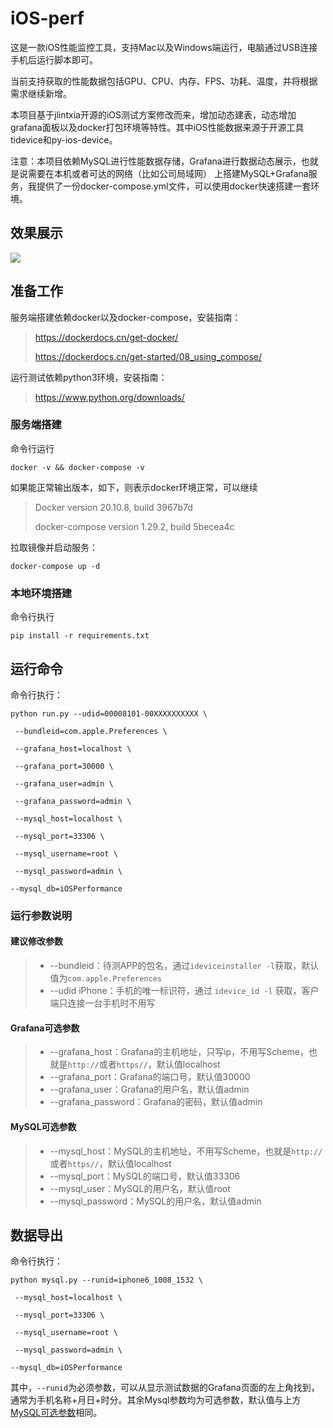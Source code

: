 # iOS-perf

这是一款iOS性能监控工具，支持Mac以及Windows端运行，电脑通过USB连接手机后运行脚本即可。

当前支持获取的性能数据包括GPU、CPU、内存、FPS、功耗、温度，并将根据需求继续新增。

本项目基于jlintxia开源的iOS测试方案修改而来，增加动态建表，动态增加grafana面板以及docker打包环境等特性。其中iOS性能数据来源于开源工具tidevice和py-ios-device。


注意：本项目依赖MySQL进行性能数据存储，Grafana进行数据动态展示，也就是说需要在本机或者可达的网络（比如公司局域网）
上搭建MySQL+Grafana服务，我提供了一份docker-compose.yml文件，可以使用docker快速搭建一套环境。



## 效果展示

![](iOS-perf-3x.gif)

  





## 准备工作

服务端搭建依赖docker以及docker-compose，安装指南：

>https://dockerdocs.cn/get-docker/
>
>https://dockerdocs.cn/get-started/08_using_compose/

运行测试依赖python3环境，安装指南：

>https://www.python.org/downloads/

  







### 服务端搭建

命令行运行

`docker -v && docker-compose -v`

如果能正常输出版本，如下，则表示docker环境正常，可以继续

>Docker version 20.10.8, build 3967b7d
>
>docker-compose version 1.29.2, build 5becea4c

拉取镜像并启动服务：

`docker-compose up -d  `

  







### 本地环境搭建

命令行执行

`pip install -r requirements.txt`



  





## 运行命令
命令行执行：

`python run.py --udid=00008101-00XXXXXXXXXX \`

 `
--bundleid=com.apple.Preferences \`

 `
--grafana_host=localhost \`

 `
--grafana_port=30000 \`

 `
--grafana_user=admin \`

 `
--grafana_password=admin \`

 `
--mysql_host=localhost \`

 `
--mysql_port=33306 \`

 `
--mysql_username=root \`

 `
--mysql_password=admin \`

 `
--mysql_db=iOSPerformance `





  





### 运行参数说明



#### 建议修改参数

>- --bundleid：待测APP的包名，通过`ideviceinstaller -l`获取，默认值为`com.apple.Preferences`
>- --udid iPhone：手机的唯一标识符，通过 `idevice_id -l` 获取，客户端只连接一台手机时不用写

  



#### Grafana可选参数

> - --grafana_host：Grafana的主机地址，只写ip，不用写Scheme，也就是`http://`或者`https//`，默认值localhost
> - --grafana_port：Grafana的端口号，默认值30000
> - --grafana_user：Grafana的用户名，默认值admin
> - --grafana_password：Grafana的密码，默认值admin

  



#### MySQL可选参数

> - --mysql_host：MySQL的主机地址，不用写Scheme，也就是`http://`或者`https//`，默认值localhost
> - --mysql_port：MySQL的端口号，默认值33306
> - --mysql_user：MySQL的用户名，默认值root
> - --mysql_password：MySQL的用户名，默认值admin

  



## 数据导出

命令行执行：

`python mysql.py --runid=iphone6_1008_1532 \`

 `
--mysql_host=localhost \`

 `
--mysql_port=33306 \`

 `
--mysql_username=root \`

 `
--mysql_password=admin \`

 `
--mysql_db=iOSPerformance `



  







其中，`--runid`为必须参数，可以从显示测试数据的Grafana页面的左上角找到，通常为手机名称+月日+时分。其余Mysql参数均为可选参数，默认值与上方[MySQL可选参数](#MySQL可选参数)相同。
